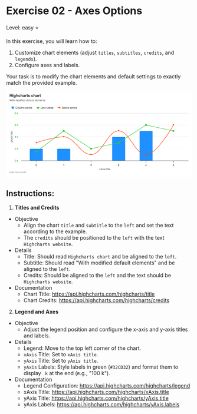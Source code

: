 # Exercise 02 - Axes Options
Level: easy ⭐

In this exercise, you will learn how to:
1. Customize chart elements (adjust `titles`, `subtitles`, `credits`, and `legends`).
2. Configure axes and labels.


Your task is to modify the chart elements and default settings to exactly match the provided example. 

![exercise.png](exercise.png)

## Instructions:
1. **Titles and Credits**
* Objective
  * Align the chart `title` and `subtitle` to the `left` and set the text according to the example.
  * The `credits` should be positioned to the `left` with the text `Highcharts website`.
* Details
  * Title: Should read `Highcharts chart` and be aligned to the `left`.
  * Subtitle: Should read "With modified default elements" and be aligned to the `left`.
  * Credits: Should be aligned to the `left` and the text should be `Highcharts website`.
* Documentation
  * Chart Title: https://api.highcharts.com/highcharts/title
  * Chart Credits: https://api.highcharts.com/highcharts/credits

2. **Legend and Axes**
* Objective
  * Adjust the legend position and configure the x-axis and y-axis titles and labels.
* Details
  * Legend: Move to the top left corner of the chart.
  * `xAxis` Title: Set to `xAxis title`.
  * `yAxis` Title: Set to `yAxis title`.
  * `yAxis` Labels: Style labels in green (`#32CD32`) and format them to display ` k` at the end (e.g., "100 k").
* Documentation
  * Legend Configuration: https://api.highcharts.com/highcharts/legend
  * xAxis Title: https://api.highcharts.com/highcharts/xAxis.title
  * yAxis Title: https://api.highcharts.com/highcharts/yAxis.title
  * yAxis Labels: https://api.highcharts.com/highcharts/yAxis.labels
